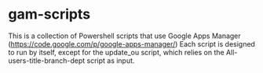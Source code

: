gam-scripts
===========
This is a collection of Powershell scripts that use Google Apps Manager (https://code.google.com/p/google-apps-manager/)
Each script is designed to run by itself, except for the update_ou script, which relies on the All-users-title-branch-dept
script as input.

